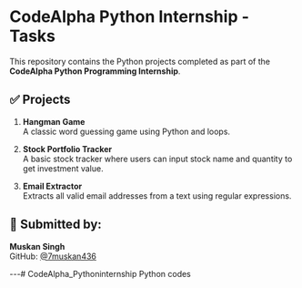 # CodeAlpha Python Internship - Tasks

This repository contains the Python projects completed as part of the **CodeAlpha Python Programming Internship**.

## ✅ Projects

1. **Hangman Game**  
   A classic word guessing game using Python and loops.

2. **Stock Portfolio Tracker**  
   A basic stock tracker where users can input stock name and quantity to get investment value.

3. **Email Extractor**  
   Extracts all valid email addresses from a text using regular expressions.

## 🔗 Submitted by:
**Muskan Singh**  
GitHub: [@7muskan436](https://github.com/7muskan436)

---# CodeAlpha_Pythoninternship
Python codes
